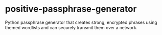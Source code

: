 # positive-passphrase-generator
Python passphrase generator that creates strong, encrypted phrases using themed wordlists and can securely transmit them over a network.
